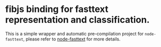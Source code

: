 fibjs binding for fasttext representation and classification.
===

This is a simple wrapper and automatic pre-compilation project for `node-fasttext`, please refer to [node-fasttext](https://github.com/vunb/node-fasttext) for more details.